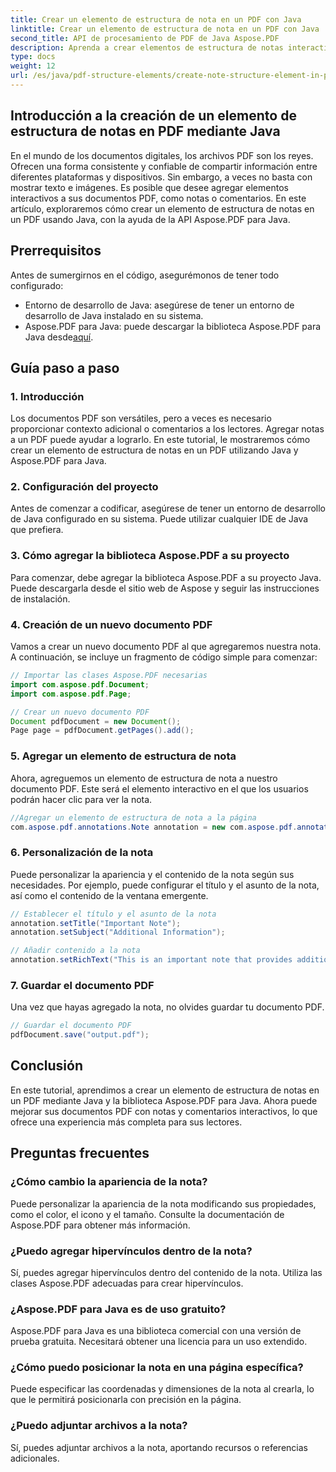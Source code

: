 ```yaml
---
title: Crear un elemento de estructura de nota en un PDF con Java
linktitle: Crear un elemento de estructura de nota en un PDF con Java
second_title: API de procesamiento de PDF de Java Aspose.PDF
description: Aprenda a crear elementos de estructura de notas interactivos en archivos PDF mediante Java con Aspose.PDF para Java. Mejore sus documentos con notas informativas.
type: docs
weight: 12
url: /es/java/pdf-structure-elements/create-note-structure-element-in-pdf-using-java/
---
```


## Introducción a la creación de un elemento de estructura de notas en PDF mediante Java

En el mundo de los documentos digitales, los archivos PDF son los reyes. Ofrecen una forma consistente y confiable de compartir información entre diferentes plataformas y dispositivos. Sin embargo, a veces no basta con mostrar texto e imágenes. Es posible que desee agregar elementos interactivos a sus documentos PDF, como notas o comentarios. En este artículo, exploraremos cómo crear un elemento de estructura de notas en un PDF usando Java, con la ayuda de la API Aspose.PDF para Java.

## Prerrequisitos

Antes de sumergirnos en el código, asegurémonos de tener todo configurado:

- Entorno de desarrollo de Java: asegúrese de tener un entorno de desarrollo de Java instalado en su sistema.
-  Aspose.PDF para Java: puede descargar la biblioteca Aspose.PDF para Java desde[aquí](https://releases.aspose.com/pdf/java/).

## Guía paso a paso

### 1. Introducción

Los documentos PDF son versátiles, pero a veces es necesario proporcionar contexto adicional o comentarios a los lectores. Agregar notas a un PDF puede ayudar a lograrlo. En este tutorial, le mostraremos cómo crear un elemento de estructura de notas en un PDF utilizando Java y Aspose.PDF para Java.

### 2. Configuración del proyecto

Antes de comenzar a codificar, asegúrese de tener un entorno de desarrollo de Java configurado en su sistema. Puede utilizar cualquier IDE de Java que prefiera.

### 3. Cómo agregar la biblioteca Aspose.PDF a su proyecto

Para comenzar, debe agregar la biblioteca Aspose.PDF a su proyecto Java. Puede descargarla desde el sitio web de Aspose y seguir las instrucciones de instalación.

### 4. Creación de un nuevo documento PDF

Vamos a crear un nuevo documento PDF al que agregaremos nuestra nota. A continuación, se incluye un fragmento de código simple para comenzar:

```java
// Importar las clases Aspose.PDF necesarias
import com.aspose.pdf.Document;
import com.aspose.pdf.Page;

// Crear un nuevo documento PDF
Document pdfDocument = new Document();
Page page = pdfDocument.getPages().add();
```

### 5. Agregar un elemento de estructura de nota

Ahora, agreguemos un elemento de estructura de nota a nuestro documento PDF. Este será el elemento interactivo en el que los usuarios podrán hacer clic para ver la nota.

```java
//Agregar un elemento de estructura de nota a la página
com.aspose.pdf.annotations.Note annotation = new com.aspose.pdf.annotations.Note(page, new com.aspose.pdf.Rectangle(100, 100, 200, 200));
```

### 6. Personalización de la nota

Puede personalizar la apariencia y el contenido de la nota según sus necesidades. Por ejemplo, puede configurar el título y el asunto de la nota, así como el contenido de la ventana emergente.

```java
// Establecer el título y el asunto de la nota
annotation.setTitle("Important Note");
annotation.setSubject("Additional Information");

// Añadir contenido a la nota
annotation.setRichText("This is an important note that provides additional information.");
```

### 7. Guardar el documento PDF

Una vez que hayas agregado la nota, no olvides guardar tu documento PDF.

```java
// Guardar el documento PDF
pdfDocument.save("output.pdf");
```

## Conclusión

En este tutorial, aprendimos a crear un elemento de estructura de notas en un PDF mediante Java y la biblioteca Aspose.PDF para Java. Ahora puede mejorar sus documentos PDF con notas y comentarios interactivos, lo que ofrece una experiencia más completa para sus lectores.

## Preguntas frecuentes

### ¿Cómo cambio la apariencia de la nota?

Puede personalizar la apariencia de la nota modificando sus propiedades, como el color, el icono y el tamaño. Consulte la documentación de Aspose.PDF para obtener más información.

### ¿Puedo agregar hipervínculos dentro de la nota?

Sí, puedes agregar hipervínculos dentro del contenido de la nota. Utiliza las clases Aspose.PDF adecuadas para crear hipervínculos.

### ¿Aspose.PDF para Java es de uso gratuito?

Aspose.PDF para Java es una biblioteca comercial con una versión de prueba gratuita. Necesitará obtener una licencia para un uso extendido.

### ¿Cómo puedo posicionar la nota en una página específica?

Puede especificar las coordenadas y dimensiones de la nota al crearla, lo que le permitirá posicionarla con precisión en la página.

### ¿Puedo adjuntar archivos a la nota?

Sí, puedes adjuntar archivos a la nota, aportando recursos o referencias adicionales.
